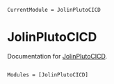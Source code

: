 ```@meta
CurrentModule = JolinPlutoCICD
```

# JolinPlutoCICD

Documentation for [JolinPlutoCICD](https://github.com/jolin-io/JolinPlutoCICD.jl).

```@index
```

```@autodocs
Modules = [JolinPlutoCICD]
```

